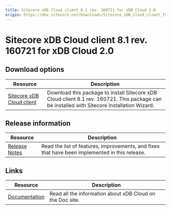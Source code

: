 ```yaml
---
title: Sitecore xDB Cloud client 8.1 rev. 160721 for xDB Cloud 2.0
origin: https://dev.sitecore.net/Downloads/Sitecore_xDB_Cloud_client_for_xDB_Cloud_20/81/Sitecore_xDB_Cloud_client_81_rev_160721_for_xDB_Cloud_20.aspx
---
```


# Sitecore xDB Cloud client 8.1 rev. 160721 for xDB Cloud 2.0

## Download options

 | Resource | Description |
 | --- | --- |
 | [Sitecore xDB Cloud client](https://sitecoredev.azureedge.net/~/media/138BEA4215E7484E9A3FA3C21F20AE79.ashx?date=20160721T144340) | Download this package to install Sitecore xDB Cloud client 8.1 rev. 160721. This package can be installed with Sitecore Installation Wizard. |

## Release information

 | Resource | Description |
 | --- | --- |
 | [Release Notes](/downloads/Sitecore%20xDB%20Cloud%20client%20for%20xDB%20Cloud%2020/81/Sitecore%20xDB%20Cloud%20client%2081%20rev%20160721%20for%20xDB%20Cloud%2020/Release%20Notes) | Read the list of features, improvements, and fixes that have been implemented in this release. |

## Links

 | Resource | Description |
 | --- | --- |
 | [Documentation](https://doc.sitecore.net/xdb_cloud) | Read all the information about xDB Cloud on the Doc site. |